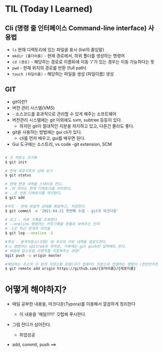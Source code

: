 #  TIL (Today I Learned)

## Cli (명령 줄 인터페이스 **Command-line interface**) 사용법

* `ls` 현재 디렉토리에 있는 파일을 표시 (list의 줄임말)
* `mkdir (폴더이름)` - 현재 경로에서, 하위 폴더를 생성하는 명령어
* `cd (경로)` - 해당하는 경로로 이름뒤에 이동 '/'가 있는 경우는 이동 가능하다는 뜻 
* `pwd` - 현재 위치의 경로를 반환 (full path)
* `touch (파일이름)` - 해당하는 파일을 생성 (파일이름) 생성

## GIT

* git이란?
* 버전 관리 시스템(VMS)
*   \- 소스코드를 효과적으로 관리할 수 있게 해주는 소프트웨어
* 버전관리 시스템에는 git 이외에도 svm, subtree 등등이 있다.
  * 하지만 git이 절대적인 지분을 차지하고 있고, 다른건 몰라도 좋다.
* git을 사용하는 방법에는 gui cli가 있다.
  * cli를 먼저 배우고, gui를 배우면 된다.
* Gui 도구에는 소스트리, vs code -git extension, SCM

```bash

# 깃 저장소 초기화
$ git init

# 현재 레포지토리 상태 보기 
$ git status

# 현재 변경 내역을 스테이징 한다.
# .의 의미는 현재 디렉토리를 의미한다.
# ..은 상위 디렉토리를 의미한다.
$ git add

#커밋 - 현재 파일의 상태를 확장하고, 저장한다.
$ git commit -m '2021-04-21 첫번째 수업 - git과 마크다운'

# 로그 - 커밋 기록을 조회한다
# --oneline 명령어는 커밋기록을 한줄로 보여주는 인자
# -1은 최근 한개의 커밋을 
$ git log --oneline -1

#푸쉬 - 원격저장소(깃헙) 에 우리의 커밋 내역을 업로드한다.
#-u 명령어는 upstrem의 약자로, 이후에는 git push만 입력해도 된다.
# 처음에 업스트림 브랜치를 지정해주는 과정!
$git push -u origin master

#해당하는 주소의 깃 원격 저장소를 로컬(자기 컴퓨터) 저장소와 연결하는 명령어 (한번만치면 된다)
$ git remote add origin https://github.com/{유저이름}/{레포이름}
```



# 어떻게 해야하지?

* 매일 공부한 내용을, 마크다운(Typora)를 이용해서 깔끔하게 정리한다
  * 이 내용을 '매일!!!!!!' 깃헙에 푸시한다.
* 그럼 잔디가 심어진다.
  * 취업성공

* add, commit,  push  ==>